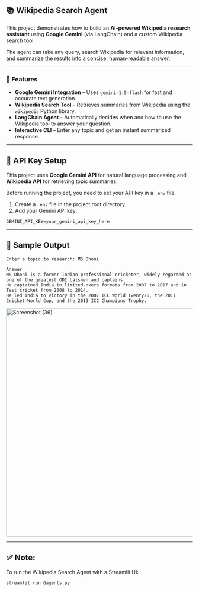 ## 📚 Wikipedia Search Agent

This project demonstrates how to build an **AI-powered Wikipedia research assistant** using **Google Gemini** (via LangChain) and a custom Wikipedia search tool.

The agent can take any query, search Wikipedia for relevant information, and summarize the results into a concise, human-readable answer.

---

### 🚀 Features
- **Google Gemini Integration** – Uses `gemini-1.5-flash` for fast and accurate text generation.
- **Wikipedia Search Tool** – Retrieves summaries from Wikipedia using the `wikipedia` Python library.
- **LangChain Agent** – Automatically decides when and how to use the Wikipedia tool to answer your question.
- **Interactive CLI** – Enter any topic and get an instant summarized response.

---

## 🔑 API Key Setup

This project uses **Google Gemini API** for natural language processing and **Wikipedia API** for retrieving topic summaries.

Before running the project, you need to set your API key in a `.env` file.

1. Create a `.env` file in the project root directory.
2. Add your Gemini API key:

```env
GEMINI_API_KEY=your_gemini_api_key_here
```
---
## 📄 Sample Output

```shell
Enter a topic to research: MS Dhoni

Answer
MS Dhoni is a former Indian professional cricketer, widely regarded as one of the greatest ODI batsmen and captains. 
He captained India in limited-overs formats from 2007 to 2017 and in Test cricket from 2008 to 2014. 
He led India to victory in the 2007 ICC World Twenty20, the 2011 Cricket World Cup, and the 2013 ICC Champions Trophy.
```
<img width="1349" height="614" alt="Screenshot (36)" src="https://github.com/user-attachments/assets/c0dab710-1cc3-47c8-b1d5-2db2a60b033d" />

---
## ✅ Note:
To run the Wikipedia Search Agent with a Streamlit UI:
```
streamlit run Gagents.py
```
